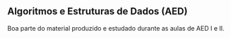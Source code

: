 ## Algoritmos e Estruturas de Dados (AED)

Boa parte do material produzido e estudado durante as aulas de AED I e II.

